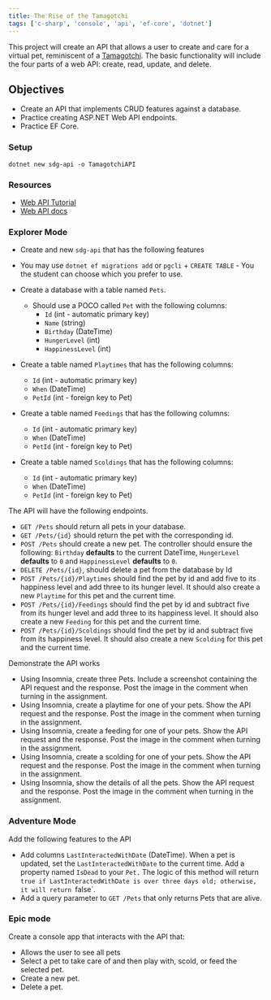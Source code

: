 ```yaml
---
title: The Rise of the Tamagotchi
tags: ['c-sharp', 'console', 'api', 'ef-core', 'dotnet']
---
```


This project will create an API that allows a user to create and care for a virtual pet, reminiscent of a [Tamagotchi](https://en.wikipedia.org/wiki/Tamagotchi). The basic functionality will include the four parts of a web API: create, read, update, and delete.

## Objectives

- Create an API that implements CRUD features against a database.
- Practice creating ASP.NET Web API endpoints.
- Practice EF Core.

### Setup

```shell
dotnet new sdg-api -o TamagotchiAPI
```

### Resources

- [Web API Tutorial](https://docs.microsoft.com/en-us/aspnet/core/tutorials/first-web-api?view=aspnetcore-5.0)
- [Web API docs](https://dotnet.microsoft.com/apps/aspnets)

### Explorer Mode

- Create and new `sdg-api` that has the following features

- You may use `dotnet ef migrations add` or `pgcli` + `CREATE TABLE` - You the student can choose which you prefer to use.
- Create a database with a table named `Pets`.
  - Should use a POCO called `Pet` with the following columns:
    - `Id` (int - automatic primary key)
    - `Name` (string)
    - `Birthday` (DateTime)
    - `HungerLevel` (int)
    - `HappinessLevel` (int)
- Create a table named `Playtimes` that has the following columns:
  - `Id` (int - automatic primary key)
  - `When` (DateTime)
  - `PetId` (int - foreign key to Pet)
- Create a table named `Feedings` that has the following columns:
  - `Id` (int - automatic primary key)
  - `When` (DateTime)
  - `PetId` (int - foreign key to Pet)
- Create a table named `Scoldings` that has the following columns:
  - `Id` (int - automatic primary key)
  - `When` (DateTime)
  - `PetId` (int - foreign key to Pet)

The API will have the following endpoints.

- `GET /Pets` should return all pets in your database.
- `GET /Pets/{id}` should return the pet with the corresponding id.
- `POST /Pets` should create a new pet. The controller should ensure the following: `Birthday` **defaults** to the current DateTime, `HungerLevel` **defaults** to `0` and `HappinessLevel` **defaults** to `0`.
- `DELETE /Pets/{id}`, should delete a pet from the database by Id
- `POST /Pets/{id}/Playtimes` should find the pet by id and add five to its happiness level and add three to its hunger level. It should also create a new `Playtime` for this pet and the current time.
- `POST /Pets/{id}/Feedings` should find the pet by id and subtract five from its hunger level and add three to its happiness level. It should also create a new `Feeding` for this pet and the current time.
- `POST /Pets/{id}/Scoldings` should find the pet by id and subtract five from its happiness level. It should also create a new `Scolding` for this pet and the current time.

Demonstrate the API works

- Using Insomnia, create three Pets. Include a screenshot containing the API request and the response. Post the image in the comment when turning in the assignment.
- Using Insomnia, create a playtime for one of your pets. Show the API request and the response. Post the image in the comment when turning in the assignment.
- Using Insomnia, create a feeding for one of your pets. Show the API request and the response. Post the image in the comment when turning in the assignment.
- Using Insomnia, create a scolding for one of your pets. Show the API request and the response. Post the image in the comment when turning in the assignment.
- Using Insomnia, show the details of all the pets. Show the API request and the response. Post the image in the comment when turning in the assignment.

### Adventure Mode

Add the following features to the API

- Add columns `LastInteractedWithDate` (DateTime). When a pet is updated, set the `LastInteractedWithDate` to the current time. Add a property named `IsDead` to your `Pet.` The logic of this method will return `true if LastInteractedWithDate is over three days old; otherwise, it will return `false`.
- Add a query parameter to `GET /Pets` that only returns Pets that are alive.

### Epic mode

Create a console app that interacts with the API that:

- Allows the user to see all pets
- Select a pet to take care of and then play with, scold, or feed the selected pet.
- Create a new pet.
- Delete a pet.
